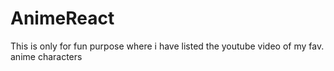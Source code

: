 # AnimeReact
This is only for fun purpose where i have listed the youtube video of my fav. anime characters 
